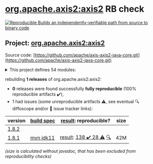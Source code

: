 [org.apache.axis2:axis2](https://central.sonatype.com/artifact/org.apache.axis2/axis2/versions) RB check
=======

[![Reproducible Builds](https://reproducible-builds.org/images/logos/rb.svg) an independently-verifiable path from source to binary code](https://reproducible-builds.org/)

## Project: [org.apache.axis2:axis2](https://central.sonatype.com/artifact/org.apache.axis2/axis2/versions)

Source code: [https://github.com/apache/axis-axis2-java-core.git](https://github.com/apache/axis-axis2-java-core.git)

<details><summary>This project defines 54 modules:</summary>

* [org.apache.axis2.archetype:quickstart](https://central.sonatype.com/artifact/org.apache.axis2.archetype/quickstart/1.8.1)
* [org.apache.axis2.archetype:quickstart-webapp](https://central.sonatype.com/artifact/org.apache.axis2.archetype/quickstart-webapp/1.8.1)
* [org.apache.axis2:addressing](https://central.sonatype.com/artifact/org.apache.axis2/addressing/1.8.1)
* [org.apache.axis2:axis2](https://central.sonatype.com/artifact/org.apache.axis2/axis2/1.8.1)
* [org.apache.axis2:axis2-aar-maven-plugin](https://central.sonatype.com/artifact/org.apache.axis2/axis2-aar-maven-plugin/1.8.1)
* [org.apache.axis2:axis2-adb](https://central.sonatype.com/artifact/org.apache.axis2/axis2-adb/1.8.1)
* [org.apache.axis2:axis2-adb-codegen](https://central.sonatype.com/artifact/org.apache.axis2/axis2-adb-codegen/1.8.1)
* [org.apache.axis2:axis2-ant-plugin](https://central.sonatype.com/artifact/org.apache.axis2/axis2-ant-plugin/1.8.1)
* [org.apache.axis2:axis2-clustering](https://central.sonatype.com/artifact/org.apache.axis2/axis2-clustering/1.8.1)
* [org.apache.axis2:axis2-codegen](https://central.sonatype.com/artifact/org.apache.axis2/axis2-codegen/1.8.1)
* [org.apache.axis2:axis2-corba](https://central.sonatype.com/artifact/org.apache.axis2/axis2-corba/1.8.1)
* [org.apache.axis2:axis2-fastinfoset](https://central.sonatype.com/artifact/org.apache.axis2/axis2-fastinfoset/1.8.1)
* [org.apache.axis2:axis2-java2wsdl](https://central.sonatype.com/artifact/org.apache.axis2/axis2-java2wsdl/1.8.1)
* [org.apache.axis2:axis2-java2wsdl-maven-plugin](https://central.sonatype.com/artifact/org.apache.axis2/axis2-java2wsdl-maven-plugin/1.8.1)
* [org.apache.axis2:axis2-jaxbri-codegen](https://central.sonatype.com/artifact/org.apache.axis2/axis2-jaxbri-codegen/1.8.1)
* [org.apache.axis2:axis2-jaxws](https://central.sonatype.com/artifact/org.apache.axis2/axis2-jaxws/1.8.1)
* [org.apache.axis2:axis2-jaxws-mar](https://central.sonatype.com/artifact/org.apache.axis2/axis2-jaxws-mar/1.8.1)
* [org.apache.axis2:axis2-jibx](https://central.sonatype.com/artifact/org.apache.axis2/axis2-jibx/1.8.1)
* [org.apache.axis2:axis2-jibx-codegen](https://central.sonatype.com/artifact/org.apache.axis2/axis2-jibx-codegen/1.8.1)
* [org.apache.axis2:axis2-json](https://central.sonatype.com/artifact/org.apache.axis2/axis2-json/1.8.1)
* [org.apache.axis2:axis2-kernel](https://central.sonatype.com/artifact/org.apache.axis2/axis2-kernel/1.8.1)
* [org.apache.axis2:axis2-mar-maven-plugin](https://central.sonatype.com/artifact/org.apache.axis2/axis2-mar-maven-plugin/1.8.1)
* [org.apache.axis2:axis2-metadata](https://central.sonatype.com/artifact/org.apache.axis2/axis2-metadata/1.8.1)
* [org.apache.axis2:axis2-mtompolicy](https://central.sonatype.com/artifact/org.apache.axis2/axis2-mtompolicy/1.8.1)
* [org.apache.axis2:axis2-repo-maven-plugin](https://central.sonatype.com/artifact/org.apache.axis2/axis2-repo-maven-plugin/1.8.1)
* [org.apache.axis2:axis2-resource-bundle](https://central.sonatype.com/artifact/org.apache.axis2/axis2-resource-bundle/1.8.1)
* [org.apache.axis2:axis2-saaj](https://central.sonatype.com/artifact/org.apache.axis2/axis2-saaj/1.8.1)
* [org.apache.axis2:axis2-soapmonitor-servlet](https://central.sonatype.com/artifact/org.apache.axis2/axis2-soapmonitor-servlet/1.8.1)
* [org.apache.axis2:axis2-spring](https://central.sonatype.com/artifact/org.apache.axis2/axis2-spring/1.8.1)
* [org.apache.axis2:axis2-testutils](https://central.sonatype.com/artifact/org.apache.axis2/axis2-testutils/1.8.1)
* [org.apache.axis2:axis2-transport-base](https://central.sonatype.com/artifact/org.apache.axis2/axis2-transport-base/1.8.1)
* [org.apache.axis2:axis2-transport-http](https://central.sonatype.com/artifact/org.apache.axis2/axis2-transport-http/1.8.1)
* [org.apache.axis2:axis2-transport-jms](https://central.sonatype.com/artifact/org.apache.axis2/axis2-transport-jms/1.8.1)
* [org.apache.axis2:axis2-transport-local](https://central.sonatype.com/artifact/org.apache.axis2/axis2-transport-local/1.8.1)
* [org.apache.axis2:axis2-transport-mail](https://central.sonatype.com/artifact/org.apache.axis2/axis2-transport-mail/1.8.1)
* [org.apache.axis2:axis2-transport-tcp](https://central.sonatype.com/artifact/org.apache.axis2/axis2-transport-tcp/1.8.1)
* [org.apache.axis2:axis2-transport-testkit](https://central.sonatype.com/artifact/org.apache.axis2/axis2-transport-testkit/1.8.1)
* [org.apache.axis2:axis2-transport-udp](https://central.sonatype.com/artifact/org.apache.axis2/axis2-transport-udp/1.8.1)
* [org.apache.axis2:axis2-transport-xmpp](https://central.sonatype.com/artifact/org.apache.axis2/axis2-transport-xmpp/1.8.1)
* [org.apache.axis2:axis2-webapp](https://central.sonatype.com/artifact/org.apache.axis2/axis2-webapp/1.8.1)
* [org.apache.axis2:axis2-wsdl2code-maven-plugin](https://central.sonatype.com/artifact/org.apache.axis2/axis2-wsdl2code-maven-plugin/1.8.1)
* [org.apache.axis2:axis2-xmlbeans](https://central.sonatype.com/artifact/org.apache.axis2/axis2-xmlbeans/1.8.1)
* [org.apache.axis2:axis2-xmlbeans-codegen](https://central.sonatype.com/artifact/org.apache.axis2/axis2-xmlbeans-codegen/1.8.1)
* [org.apache.axis2:axis2-xsd2java-maven-plugin](https://central.sonatype.com/artifact/org.apache.axis2/axis2-xsd2java-maven-plugin/1.8.1)
* [org.apache.axis2:maven-shared](https://central.sonatype.com/artifact/org.apache.axis2/maven-shared/1.8.1)
* [org.apache.axis2:mex](https://central.sonatype.com/artifact/org.apache.axis2/mex/1.8.1)
* [org.apache.axis2:mtompolicy](https://central.sonatype.com/artifact/org.apache.axis2/mtompolicy/1.8.1)
* [org.apache.axis2:org.apache.axis2.osgi](https://central.sonatype.com/artifact/org.apache.axis2/org.apache.axis2.osgi/1.8.1)
* [org.apache.axis2:ping](https://central.sonatype.com/artifact/org.apache.axis2/ping/1.8.1)
* [org.apache.axis2:schema-validation](https://central.sonatype.com/artifact/org.apache.axis2/schema-validation/1.8.1)
* [org.apache.axis2:scripting](https://central.sonatype.com/artifact/org.apache.axis2/scripting/1.8.1)
* [org.apache.axis2:simple-server-maven-plugin](https://central.sonatype.com/artifact/org.apache.axis2/simple-server-maven-plugin/1.8.1)
* [org.apache.axis2:soapmonitor](https://central.sonatype.com/artifact/org.apache.axis2/soapmonitor/1.8.1)
* [org.apache.axis2:version](https://central.sonatype.com/artifact/org.apache.axis2/version/1.8.1)
</details>

rebuilding **1 releases** of org.apache.axis2:axis2:
- **0** releases were found successfully **fully reproducible** (100% reproducible artifacts :heavy_check_mark:),
- 1 had issues (some unreproducible artifacts :warning:, see eventual :mag: diffoscope and/or :memo: issue tracker links):

| version | [build spec](/BUILDSPEC.md) | [result](https://reproducible-builds.org/docs/jvm/): reproducible? | size |
| -- | --------- | ------ | -- |
| [1.8.2](https://central.sonatype.com/artifact/org.apache.axis2/axis2/1.8.2/pom) | | | |
| [1.8.1](https://central.sonatype.com/artifact/org.apache.axis2/axis2/1.8.1/pom) | [mvn jdk11](axis2-1.8.1.buildspec) | [result](axis2-1.8.1.buildinfo): [138 :heavy_check_mark:  28 :warning:](axis2-1.8.1.buildcompare) [:mag:](axis2-1.8.1.diffoscope) | 42M |

<i>(size is calculated without javadoc, that has been excluded from reproducibility checks)</i>
